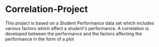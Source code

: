 # Correlation-Project
This project is based on a Student Performance data set which includes various factors which affect a student's performance. A correlation is developed between the performance and the factors affecting the performance in the form of a plot

